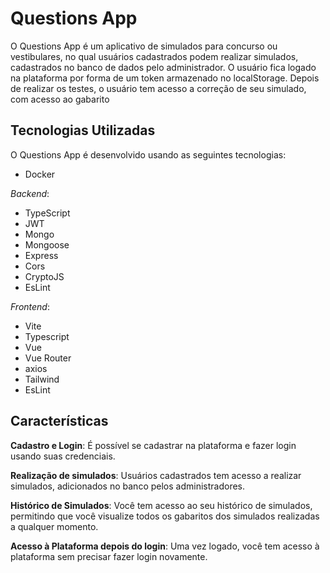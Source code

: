
# Questions App

O Questions App é um aplicativo de simulados para concurso ou vestibulares, no qual usuários cadastrados podem realizar simulados, cadastrados no banco de dados pelo administrador. O usuário fica logado na plataforma por forma de um token armazenado no localStorage. Depois de realizar os testes, o usuário tem acesso a correção de seu simulado, com acesso ao gabarito 

## Tecnologias Utilizadas

O Questions App é desenvolvido usando as seguintes tecnologias:

- Docker

*Backend*:
- TypeScript
- JWT
- Mongo
- Mongoose
- Express
- Cors
- CryptoJS
- EsLint

*Frontend*:
- Vite
- Typescript
- Vue
- Vue Router
- axios
- Tailwind
- EsLint

## Características

**Cadastro e Login**: É possível se cadastrar na plataforma e fazer login usando suas credenciais.

**Realização de simulados**: Usuários cadastrados tem acesso a realizar simulados, adicionados no banco pelos administradores.

**Histórico de Simulados**: Você tem acesso ao seu histórico de simulados, permitindo que você visualize todos os gabaritos dos simulados realizadas a qualquer momento.

**Acesso à Plataforma depois do login**: Uma vez logado, você tem acesso à plataforma sem precisar fazer login novamente.
